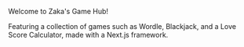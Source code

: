 Welcome to Zaka's Game Hub!

Featuring a collection of games such as Wordle, Blackjack, and a Love Score Calculator, made with a Next.js framework.
